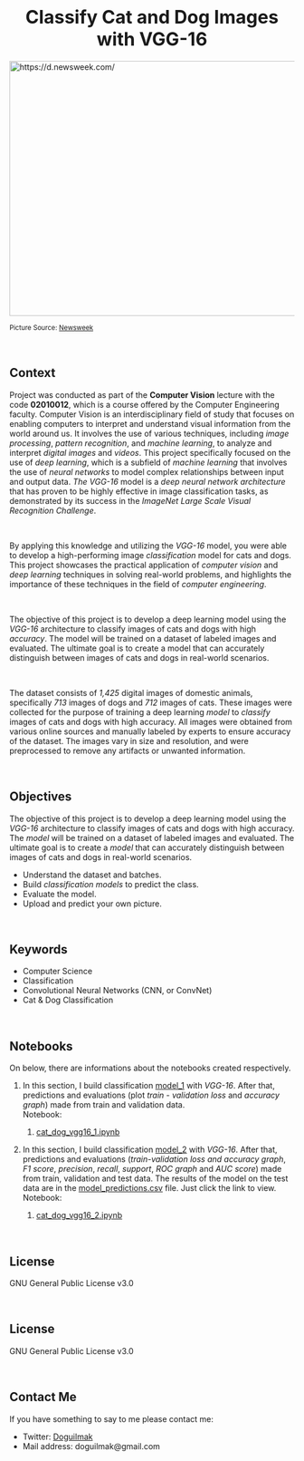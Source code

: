 
<h1  align=center><font  size = 6>Classify Cat and Dog Images with VGG-16</font></h1>

<img  src="https://d.newsweek.com/en/full/1809693/cat-dog.jpg?w=1600&h=900&q=88&f=772f894f001bafc6c5094cc33d71bc19"  width=1000  height=450  alt="https://d.newsweek.com/"/>  

<small>Picture Source: <a  href="https://www.newsweek.com/cat-becomes-dog-copying-behavior-adorable-video-1595916">Newsweek</a></small>

<br>

<h2>Context</h2>

<p>Project was conducted as part of the <b>Computer Vision</b> lecture with the code <b>02010012</b>, which is a course offered by the Computer Engineering faculty. Computer Vision is an interdisciplinary field of study that focuses on enabling computers to interpret and understand visual information from the world around us. It involves the use of various techniques, including <i>image processing</i>, <i>pattern recognition</i>, and <i>machine learning</i>, to analyze and interpret <i>digital images</i> and <i>videos</i>. This project specifically focused on the use of <i>deep learning</i>, which is a subfield of <i>machine learning</i> that involves the use of <i>neural networks</i> to model complex relationships between input and output data. <i>The VGG-16</i> model is a <i>deep neural network architecture</i> that has proven to be highly effective in image classification tasks, as demonstrated by its success in the <i>ImageNet Large Scale Visual Recognition Challenge</i>.</p>

<br>  

<p>By applying this knowledge and utilizing the <i>VGG-16</i> model, you were able to develop a high-performing image <i>classification</i> model for cats and dogs. This project showcases the practical application of <i>computer vision</i> and <i>deep learning</i> techniques in solving real-world problems, and highlights the importance of these techniques in the field of <i>computer engineering</i>.</p>

  

<br>  

<p>The objective of this project is to develop a deep learning model using the <i>VGG-16</i> architecture to classify images of cats and dogs with high <i>accuracy</i>. The model will be trained on a dataset of labeled images and evaluated. The ultimate goal is to create a model that can accurately distinguish between images of cats and dogs in real-world scenarios.</p>  

<br>

<p>The dataset consists of <i>1,425</i> digital images of domestic animals, specifically <i>713</i> images of dogs and <i>712</i> images of cats. These images were collected for the purpose of training a deep learning <i>model</i> to <i>classify</i> images of cats and dogs with high accuracy. All images were obtained from various online sources and manually labeled by experts to ensure accuracy of the dataset. The images vary in size and resolution, and were preprocessed to remove any artifacts or unwanted information.</p>

<br>

<h2>Objectives</h2>

<p>The objective of this project is to develop a deep learning model using the <i>VGG-16</i> architecture to classify images of cats and dogs with high accuracy. The <i>model</i> will be trained on a dataset of labeled images and evaluated. The ultimate goal is to create a <i>model</i> that can accurately distinguish between images of cats and dogs in real-world scenarios.</p>

<ul>
	<li>Understand the dataset and batches.</li>
	<li>Build <i>classification models</i> to predict the class.</li>
	<li>Evaluate the model.</li>
	<li>Upload and predict your own picture.</li>
</ul>

<br>

<h2>Keywords</h2>

<ul>
	<li>Computer Science</li>
	<li>Classification</li>
	<li>Convolutional Neural Networks (CNN, or ConvNet)</li>
	<li>Cat & Dog Classification</li>
</ul>

<br>

<h2>Notebooks</h2>

<p>On below, there are informations about the notebooks created respectively.</p>

 1. In this section, I build classification [model_1](https://github.com/doguilmak/Cat-Dog-Classification-with-VGG-16/tree/main/model_1) with *VGG-16*. After that, predictions and evaluations (plot *train* - *validation loss* and *accuracy graph*) made from train and validation data. <br>Notebook: 
		 
	1. [cat_dog_vgg16_1.ipynb](https://github.com/doguilmak/Cat-Dog-Classification-with-VGG-16/blob/main/cat_dog_vgg16_1.ipynb)
	 
 2. In this section, I build classification [model_2](https://github.com/doguilmak/Cat-Dog-Classification-with-VGG-16/tree/main/model_2) with *VGG-16*. After that, predictions and evaluations (*train-validation loss and accuracy graph*, *F1 score*, *precision*, *recall*, *support*, *ROC graph* and *AUC score*) made from train, validation and test data. The results of the model on the test data are in the [model_predictions.csv](https://github.com/doguilmak/Cat-Dog-Classification-with-VGG-16/blob/main/model_2/model_predictions.csv) file. Just click the link to view. <br>Notebook: 
 
	1. [cat_dog_vgg16_2.ipynb](https://github.com/doguilmak/Cat-Dog-Classification-with-VGG-16/blob/main/cat_dog_vgg16_2.ipynb)


<br>

<h2>License</h2>

<p>GNU General Public License v3.0</p>

<br>

<h2>License</h2>

<p>GNU General Public License v3.0</p>

<br>

<h2>Contact Me</h2>
<p>If you have something to say to me please contact me:</p>

<ul>
  <li>Twitter: <a href="https://twitter.com/Doguilmak">Doguilmak</a></li>
  <li>Mail address: doguilmak@gmail.com</li>
</ul>
